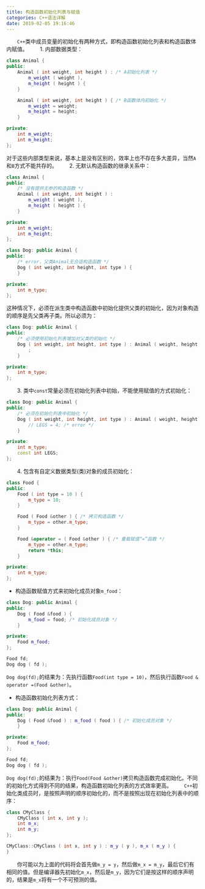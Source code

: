 ```yaml
---
title: 构造函数初始化列表与赋值
categories: C++语法详解
date: 2019-02-05 19:16:46
---
```

&emsp;&emsp;`C++`类中成员变量的初始化有两种方式，即构造函数初始化列表和构造函数体内赋值。<!--more-->
&emsp;&emsp;1. 内部数据类型：

``` cpp
class Animal {
public:
    Animal ( int weight, int height ) : /* A初始化列表 */
        m_weight ( weight ),
        m_height ( height ) {
    }

    Animal ( int weight, int height ) { /* B函数体内初始化 */
        m_weight = weight;
        m_height = height;
    }

private:
    int m_weight;
    int m_height;
};
```

对于这些内部类型来说，基本上是没有区别的，效率上也不存在多大差异，当然`A`和`B`方式不能共存的。
&emsp;&emsp;2. 无默认构造函数的继承关系中：

``` cpp
class Animal {
public:
    /* 没有提供无参的构造函数 */
    Animal ( int weight, int height ) :
        m_weight ( weight ),
        m_height ( height ) {
    }

private:
    int m_weight;
    int m_height;
};

class Dog: public Animal {
public:
    /* error，父类Animal无合适构造函数 */
    Dog ( int weight, int height, int type ) {
    }

private:
    int m_type;
};
```

这种情况下，必须在派生类中构造函数中初始化提供父类的初始化，因为对象构造的顺序是先父类再子类。所以必须为：

``` cpp
class Dog: public Animal {
public:
    /* 必须使用初始化列表增加对父类的初始化 */
    Dog ( int weight, int height, int type ) : Animal ( weight, height ) {
        ;
    }

private:
    int m_type;
};
```

&emsp;&emsp;3. 类中`const`常量必须在初始化列表中初始，不能使用赋值的方式初始化：

``` cpp
class Dog: public Animal {
public:
    /* 必须在初始化列表中初始化 */
    Dog ( int weight, int height, int type ) : Animal ( weight, height ), LEGS ( 4 ) {
        // LEGS = 4; /* error */
    }

private:
    int m_type;
    const int LEGS;
};
```

&emsp;&emsp;4. 包含有自定义数据类型(类)对象的成员初始化：

``` cpp
class Food {
public:
    Food ( int type = 10 ) {
        m_type = 10;
    }

    Food ( Food &other ) { /* 拷贝构造函数 */
        m_type = other.m_type;
    }

    Food &operator = ( Food &other ) { /* 重载赋值“=”函数 */
        m_type = other.m_type;
        return *this;
    }

private:
    int m_type;
};
```

- 构造函数赋值方式来初始化成员对象`m_food`：

``` cpp
class Dog: public Animal {
public:
    Dog ( Food &food ) {
        m_food = food; /* 初始化成员对象 */
    }

private:
    Food m_food;
};

Food fd;
Dog dog ( fd );
```

`Dog dog(fd);`的结果为：先执行函数`Food(int type = 10)`，然后执行函数`Food & operator =(Food &other)`。

- 构造函数初始化列表方式：

``` cpp
class Dog: public Animal {
public:
    Dog ( Food &food ) : m_food ( food ) { /* 初始化成员对象 */
    }

private:
    Food m_food;
};

Food fd;
Dog dog ( fd );
```

`Dog dog(fd);`的结果为：执行`Food(Food &other)`拷贝构造函数完成初始化。不同的初始化方式得到不同的结果，构造函数初始化列表的方式效率更高。
&emsp;&emsp;`C++`初始化类成员时，是按照声明的顺序初始化的，而不是按照出现在初始化列表中的顺序：

``` cpp
class CMyClass {
    CMyClass ( int x, int y );
    int m_x;
    int m_y;
};

CMyClass::CMyClass ( int x, int y ) : m_y ( y ), m_x ( m_y ) {
}
```

&emsp;&emsp;你可能以为上面的代码将会首先做`m_y = y`，然后做`m_x = m_y`，最后它们有相同的值。但是编译器先初始化`m_x`，然后是`m_y`，因为它们是按这样的顺序声明的，结果是`m_x`将有一个不可预测的值。